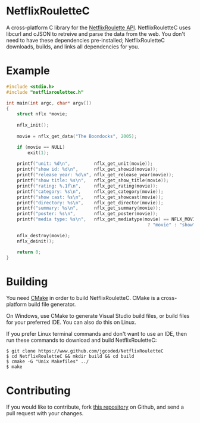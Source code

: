 NetflixRouletteC
================

A cross-platform C library for the [NetflixRoulette API](http://netflixroulette.net/api/). NetflixRouletteC uses libcurl and cJSON to
retreive and parse the data from the web. You don't need to have these dependencies pre-installed; NetflixRouletteC
downloads, builds, and links all dependencies for you.

Example
=======

```cpp
#include <stdio.h>
#include "netflixroulettec.h"

int main(int argc, char* argv[])
{
	struct nflx *movie;
	
	nflx_init();
	
	movie = nflx_get_data("The Boondocks", 2005);

	if (movie == NULL)
		exit(1);
	
	printf("unit: %d\n",         nflx_get_unit(movie));
	printf("show id: %d\n",      nflx_get_showid(movie));
	printf("release year: %d\n", nflx_get_release_year(movie));
	printf("show title: %s\n",   nflx_get_show_title(movie));
	printf("rating: %.1f\n",     nflx_get_rating(movie));
	printf("category: %s\n",     nflx_get_category(movie));
	printf("show cast: %s\n",    nflx_get_showcast(movie));
	printf("directory: %s\n",    nflx_get_director(movie));
	printf("summary: %s\n",      nflx_get_summary(movie));
	printf("poster: %s\n",       nflx_get_poster(movie));
	printf("media type: %s\n",   nflx_get_mediatype(movie) == NFLX_MOVIE
                                                     ? "movie" : "show");

	nflx_destroy(movie);
	nflx_deinit();

	return 0;
}
```

Building
========

You need [CMake](http://www.cmake.org/) in order to build NetflixRouletteC. CMake is a cross-platform build file generator.

On Windows, use CMake to generate Visual Studio build files, or build files for your preferred IDE. You can also
do this on Linux.

If you prefer Linux terminal commands and don't want to use an IDE, then run these commands to download and build
NetflixRouletteC:

```
$ git clone https://www.github.com/jgcoded/NetflixRouletteC
$ cd NetflixRouletteC && mkdir build && cd build
$ cmake -G "Unix Makefiles" ../
$ make
```

Contributing
============

If you would like to contribute, fork [this repository](https://github.com/jgcoded/NetflixRouletteC) on Github, and send a pull request with
your changes. 


